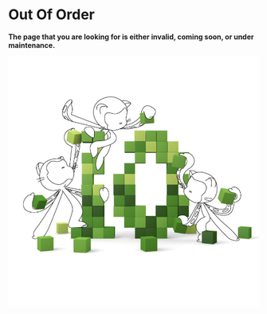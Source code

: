 # Out Of Order

**The page that you are looking for is either invalid, coming soon, or under maintenance.**

![tentocats](tentocats.jpg)
